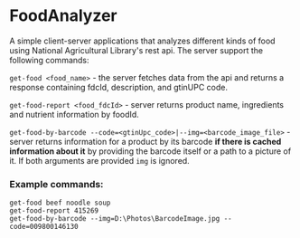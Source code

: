 # FoodAnalyzer
A simple client-server applications that analyzes different kinds of food using National Agricultural Library's rest api.
The server support the following commands:


`get-food <food_name>` - the server fetches data from the api and returns a response containing fdcId, description, and gtinUPC code.

`get-food-report <food_fdcId>` - server returns product name, ingredients and nutrient information by foodId.

`get-food-by-barcode --code=<gtinUpc_code>|--img=<barcode_image_file>` - server returns information for a product by its barcode **if there is cached information about it**
by providing the barcode itself or a path to a picture of it. If both arguments are provided `img` is ignored.

### Example commands:
```
get-food beef noodle soup
get-food-report 415269
get-food-by-barcode --img=D:\Photos\BarcodeImage.jpg --code=009800146130
```
